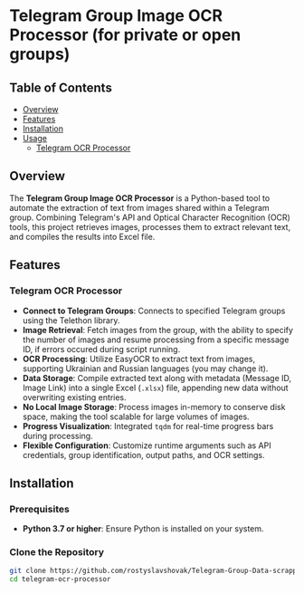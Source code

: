 # Telegram Group Image OCR Processor (for private or open groups)

## Table of Contents

- [Overview](#overview)
- [Features](#features)
- [Installation](#installation)
- [Usage](#usage)
  - [Telegram OCR Processor](#telegram-ocr-processor)


## Overview

The **Telegram Group Image OCR Processor** is a Python-based tool to automate the extraction of text from images shared within a Telegram group. 
Combining Telegram's API and Optical Character Recognition (OCR) tools, this project retrieves images, processes them to extract relevant text, and compiles the results into Excel file.

## Features

### Telegram OCR Processor

- **Connect to Telegram Groups**: Connects to specified Telegram groups using the Telethon library.
- **Image Retrieval**: Fetch images from the group, with the ability to specify the number of images and resume processing from a specific message ID, if errors occured during script running.
- **OCR Processing**: Utilize EasyOCR to extract text from images, supporting Ukrainian and Russian languages (you may change it).
- **Data Storage**: Compile extracted text along with metadata (Message ID, Image Link) into a single Excel (`.xlsx`) file, appending new data without overwriting existing entries.
- **No Local Image Storage**: Process images in-memory to conserve disk space, making the tool scalable for large volumes of images.
- **Progress Visualization**: Integrated `tqdm` for real-time progress bars during processing.
- **Flexible Configuration**: Customize runtime arguments such as API credentials, group identification, output paths, and OCR settings.

## Installation

### Prerequisites

- **Python 3.7 or higher**: Ensure Python is installed on your system.

### Clone the Repository

```bash
git clone https://github.com/rostyslavshovak/Telegram-Group-Data-scrapping.git
cd telegram-ocr-processor

